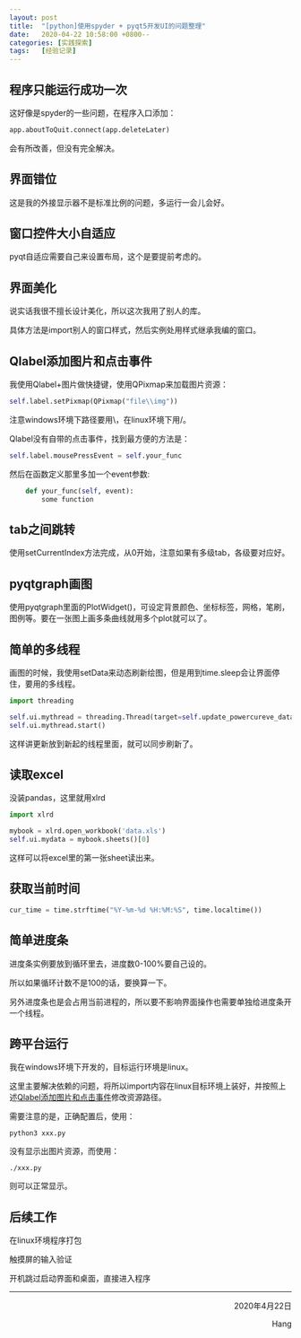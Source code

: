 ```yaml
---
layout: post
title:  "[python]使用spyder + pyqt5开发UI的问题整理"
date:   2020-04-22 10:58:00 +0800--
categories: [实践探索]
tags:   [经验记录]
---
```


## 程序只能运行成功一次

这好像是spyder的一些问题，在程序入口添加：

```python
app.aboutToQuit.connect(app.deleteLater)
```

会有所改善，但没有完全解决。

## 界面错位

这是我的外接显示器不是标准比例的问题，多运行一会儿会好。

## 窗口控件大小自适应

pyqt自适应需要自己来设置布局，这个是要提前考虑的。

## 界面美化

说实话我很不擅长设计美化，所以这次我用了别人的库。

具体方法是import别人的窗口样式，然后实例处用样式继承我编的窗口。

## Qlabel添加图片和点击事件

我使用Qlabel+图片做快捷键，使用QPixmap来加载图片资源：

```python
self.label.setPixmap(QPixmap("file\\img"))
```
<span id=1> </span>

注意windows环境下路径要用\\，在linux环境下用/。

Qlabel没有自带的点击事件，找到最方便的方法是：

```python
self.label.mousePressEvent = self.your_func
```

然后在函数定义那里多加一个event参数:

```python
    def your_func(self, event):
    	some function
```

## tab之间跳转

使用setCurrentIndex方法完成，从0开始，注意如果有多级tab，各级要对应好。

## pyqtgraph画图

使用pyqtgraph里面的PlotWidget()，可设定背景颜色、坐标标签，网格，笔刷，图例等。要在一张图上画多条曲线就用多个plot就可以了。

## 简单的多线程

画图的时候，我使用setData来动态刷新绘图，但是用到time.sleep会让界面停住，要用的多线程。

```python
import threading

self.ui.mythread = threading.Thread(target=self.update_powercureve_data,name='update')
self.ui.mythread.start()
```

这样讲更新放到新起的线程里面，就可以同步刷新了。

## 读取excel

没装pandas，这里就用xlrd

```python
import xlrd

mybook = xlrd.open_workbook('data.xls')
self.ui.mydata = mybook.sheets()[0]
```

这样可以将excel里的第一张sheet读出来。

## 获取当前时间

```python
cur_time = time.strftime("%Y-%m-%d %H:%M:%S", time.localtime())
```

## 简单进度条

进度条实例要放到循环里去，进度数0-100%要自己设的。

所以如果循环计数不是100的话，要换算一下。

另外进度条也是会占用当前进程的，所以要不影响界面操作也需要单独给进度条开一个线程。

## 跨平台运行

我在windows环境下开发的，目标运行环境是linux。

这里主要解决依赖的问题，将所以import内容在linux目标环境上装好，并按照上述[Qlabel添加图片和点击事件](#1)修改资源路径。

需要注意的是，正确配置后，使用：

```shell
python3 xxx.py
```

没有显示出图片资源，而使用：

```shell
./xxx.py
```

则可以正常显示。

## 后续工作
  
在linux环境程序打包

触摸屏的输入验证

开机跳过启动界面和桌面，直接进入程序 
___




<p align = "right">2020年4月22日</p>
<p align = "right">Hang</p>

